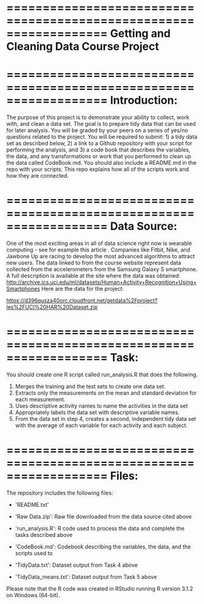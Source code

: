 ==================================================================
Getting and Cleaning Data Course Project
==================================================================

==================================================================
Introduction:
==================================================================

The purpose of this project is to demonstrate your ability to collect, work with, and clean a data set. The goal is to prepare tidy data that can be used for
later analysis. You will be graded by your peers on a series of yes/no questions related to the project. You will be required to submit: 1) a tidy data set as
described below, 2) a link to a Github repository with your script for performing the analysis, and 3) a code book that describes the variables, the data, and
any transformations or work that you performed to clean up the data called CodeBook.md. You should also include a README.md in the repo with your
scripts. This repo explains how all of the scripts work and how they are connected.

==================================================================
Data Source:
==================================================================

One of the most exciting areas in all of data science right now is wearable computing - see for example this article . Companies like Fitbit, Nike, and Jawbone
Up are racing to develop the most advanced algorithms to attract new users. The data linked to from the course website represent data collected from the
accelerometers from the Samsung Galaxy S smartphone. A full description is available at the site where the data was obtained:
http://archive.ics.uci.edu/ml/datasets/Human+Activity+Recognition+Using+Smartphones
Here are the data for the project:

https://d396qusza40orc.cloudfront.net/getdata%2Fproject?les%2FUCI%20HAR%20Dataset.zip

==================================================================
Task:
==================================================================

You should create one R script called run_analysis.R that does the following.
1. Merges the training and the test sets to create one data set.
2. Extracts only the measurements on the mean and standard deviation for each measurement.
3. Uses descriptive activity names to name the activities in the data set
4. Appropriately labels the data set with descriptive variable names.
5. From the data set in step 4, creates a second, independent tidy data set with the average of each variable for each activity and each subject.

==================================================================
Files:
==================================================================

The repository includes the following files:

- 'README.txt'

- 'Raw Data.zip': Raw file downloaded from the data source cited above

- 'run_analysis.R': R code used to process the data and complete the tasks described above

- 'CodeBook.md': Codebook describing the variables, the data, and the scripts used to

- 'TidyData.txt': Dataset output from Task 4 above

- 'TidyData_means.txt': Dataset output from Task 5 above

Please note that the R code was created in RStudio running R version 3.1.2 on Windows (64-bit).